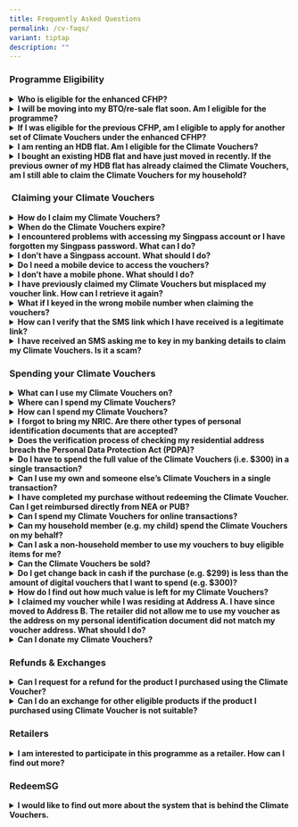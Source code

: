 ```yaml
---
title: Frequently Asked Questions
permalink: /cv-faqs/
variant: tiptap
description: ""
---
```

<h3>Programme Eligibility</h3>
<div data-type="detailGroup" class="isomer-accordion isomer-accordion-white">
<details class="isomer-details">
<summary><strong>Who is eligible for the enhanced CFHP?</strong>
</summary>
<div data-type="detailsContent" class="isomer-details-content">
<p>Each HDB household is only entitled to one set of vouchers. To be eligible
for the enhanced Climate Vouchers, the following needs to be met:</p>
<ul data-tight="true" class="tight">
<li>
<p>You are a Singapore Citizen or Permanent Resident, and &nbsp;&nbsp;&nbsp;&nbsp;&nbsp;&nbsp;&nbsp;&nbsp;&nbsp;&nbsp;</p>
</li>
<li>
<p>Your residential address is registered at an HDB flat.</p>
</li>
</ul>
</div>
</details>
<details class="isomer-details">
<summary><strong>I will be moving into my BTO/re-sale flat soon. Am I eligible for the programme?</strong>
</summary>
<div data-type="detailsContent" class="isomer-details-content">
<p>Yes, all new HDB flat homeowners are eligible for the vouchers during
the length of the programme (i.e., before 31 December 2027). You may claim
your vouchers once your official registered address for your new flat address
has been reflected in Singpass.</p>
</div>
</details>
<details class="isomer-details">
<summary><strong>If I was eligible for the previous CFHP, am I eligible to apply for another set of Climate Vouchers under the enhanced CFHP?</strong>
</summary>
<div data-type="detailsContent" class="isomer-details-content">
<p>The previous round of Climate Vouchers expired on 20 March 2024.</p>
<p>Regardless of whether you have redeemed Climate Vouchers under the previous
CFHP, all HDB households are eligible for the new Climate Vouchers under
the enhanced CFHP. You may claim a new set of vouchers at <a href="https://go.gov.sg/cv-claim" rel="noopener noreferrer nofollow" target="_blank">go.gov.sg/cv-claim</a>.
The enhanced Climate Vouchers will be available until 31 December 2027.</p>
</div>
</details>
<details class="isomer-details">
<summary><strong>I am renting an HDB flat. Am I eligible for the Climate Vouchers?</strong>
</summary>
<div data-type="detailsContent" class="isomer-details-content">
<p>Singapore Citizens or Permanent Residents whose addresses are registered
at an HDB flat are eligible to claim Climate Vouchers under the enhanced
CFHP. As each eligible household is entitled to one set of Climate Vouchers,
flat owners and their tenants should reach an agreement on who should claim
the vouchers. For further clarification, please contact <a rel="noopener noreferrer nofollow" target="_blank">nea@redeem.gov.sg</a>.</p>
</div>
</details>
<details class="isomer-details">
<summary><strong>I bought an existing HDB flat and have just moved in recently. If the previous owner of my HDB flat has already claimed the Climate Vouchers, am I still able to claim the Climate Vouchers for my household?</strong>
</summary>
<div data-type="detailsContent" class="isomer-details-content">
<p>Yes, each HDB household is entitled to one set of Climate Vouchers. For
us to look into your case, please submit documents showing proof of your
new residential address and the date of change of address (e.g. resale
completion documents) to <a rel="noopener noreferrer nofollow" target="_blank">nea@redeem.gov.sg</a>.&nbsp;&nbsp;</p>
</div>
</details>
</div>
<h3>&nbsp;Claiming your Climate Vouchers</h3>
<div data-type="detailGroup" class="isomer-accordion isomer-accordion-white">
<details class="isomer-details">
<summary><strong>How do I claim my Climate Vouchers?</strong>
</summary>
<div data-type="detailsContent" class="isomer-details-content">
<p>Please note that only one member needs to claim the Climate Vouchers on
behalf of the entire household. You may forward the unique SMS link to
share the vouchers with your household members.</p>
<ol data-tight="true" class="tight">
<li>
<p>Visit <a href="https://go.gov.sg/cv-claim" rel="noopener noreferrer nofollow" target="_blank">go.gov.sg/cv-claim</a> and
tap on Climate Vouchers.</p>
</li>
<li>
<p>Login with Singpass.&nbsp;&nbsp;&nbsp;&nbsp;</p>
</li>
<li>
<p>Receive an SMS from gov.sg which will contain a unique link to your Climate
Vouchers.&nbsp;&nbsp;&nbsp;&nbsp;&nbsp;</p>
</li>
</ol>
<p>Please refer to the <a href="/claim-spend-eng" rel="noopener noreferrer nofollow" target="_blank">step-by-step guide</a> on how to claim and spend
the $300 Climate Vouchers.</p>
</div>
</details>
<details class="isomer-details">
<summary><strong>When do the Climate Vouchers expire?</strong>
</summary>
<div data-type="detailsContent" class="isomer-details-content">
<p>The Climate Vouchers will expire on 31 December 2027.</p>
</div>
</details>
<details class="isomer-details">
<summary><strong>I encountered problems with accessing my Singpass account or I have forgotten my Singpass password. What can I do?</strong>
</summary>
<div data-type="detailsContent" class="isomer-details-content">
<p>You may visit this <a href="https://www.singpass.gov.sg/main/html/faq.html" rel="noopener noreferrer nofollow" target="_blank">link</a> for a list
of Frequently Asked Questions on Singpass.</p>
</div>
</details>
<details class="isomer-details">
<summary><strong>I don’t have a Singpass account. What should I do?</strong>
</summary>
<div data-type="detailsContent" class="isomer-details-content">
<p>You may wish to register for a Singpass account. Please refer to the guide
on registering for a Singpass account <a href="https://www.singpass.gov.sg/main/html/faq.html" rel="noopener noreferrer nofollow" target="_blank">here</a>.</p>
<p>Information on where you can get help to register for a Singpass account
can be found under Getting Started &gt;&gt; About Singpass &gt;&gt; Where
can I get help?</p>
</div>
</details>
<details class="isomer-details">
<summary><strong>Do I need a mobile device to access the vouchers?</strong>
</summary>
<div data-type="detailsContent" class="isomer-details-content">
<p>Yes, you will need a mobile device with an active mobile data or internet
connection plan.</p>
</div>
</details>
<details class="isomer-details">
<summary><strong>I don’t have a mobile phone. What should I do?</strong>
</summary>
<div data-type="detailsContent" class="isomer-details-content">
<p>If you do not have a mobile device, please request a household member
to claim the vouchers on behalf of your household.</p>
<p>If you do not have a mobile device and/or are unable to access your Singpass,
and would like to have printed vouchers instead, please submit your request
via this <a href="https://form.gov.sg/65faa8c24a44f5816ca73cef" rel="noopener noreferrer nofollow" target="_blank">form</a>.
Should you require further assistance, you may contact NEA at 6225 5632.
&nbsp;&nbsp;&nbsp;&nbsp;&nbsp;</p>
</div>
</details>
<details class="isomer-details">
<summary><strong>I have previously claimed my Climate Vouchers but misplaced my voucher link. How can I retrieve it again?</strong>
</summary>
<div data-type="detailsContent" class="isomer-details-content">
<p>To retrieve the voucher link for your Climate Vouchers, please visit
<a href="https://go.gov.sg/cv-claim" rel="noopener noreferrer nofollow" target="_blank">go.gov.sg/cv-claim</a>and log in with Singpass again. You will be able
to get your unique voucher link sent via an SMS from gov.sg.</p>
</div>
</details>
<details class="isomer-details">
<summary><strong>What if I keyed in the wrong mobile number when claiming the vouchers?</strong>
</summary>
<div data-type="detailsContent" class="isomer-details-content">
<p>You will be required to verify your mobile number via an SMS One Time
Password (OTP) when claiming your Climate Vouchers. If you keyed in the
wrong mobile number, simply return to the previous page to key in your
mobile number again.</p>
<p>The SMS containing the voucher link unique to your household will only
be sent after mobile number verification, which helps to ensure that vouchers
are not sent to the wrong mobile number.</p>
</div>
</details>
<details class="isomer-details">
<summary><strong>How can I verify that the SMS link which I have received is a legitimate link?</strong>
</summary>
<div data-type="detailsContent" class="isomer-details-content">
<p>An SMS with your unique voucher link will only be sent to your mobile
number upon you claiming the vouchers.</p>
<p>The SMS can be identified by the sender name "<strong><a href="http://gov.sg" rel="noopener noreferrer nofollow" target="_blank">gov.sg</a></strong>"
or "<strong>RedeemSG</strong>". Please also check that your unique voucher
link starts with the following prefix, "<strong>voucher.redeem.gov.sg</strong>".
Do not trust vouchers starting with other prefixes.</p>
<p></p>
<p>A sample of the SMS sent from <strong><a href="http://gov.sg" rel="noopener noreferrer nofollow" target="_blank">gov.sg</a> </strong>or <strong>RedeemSG</strong>.
Only trust SMSes from <strong><a href="http://gov.sg" rel="noopener noreferrer nofollow" target="_blank">gov.sg</a> or RedeemSG </strong>that
follow this format.</p>
<div class="isomer-image-wrapper">
<img style="width: 20%;" height="auto" width="100%" alt="" src="/images/ECFHP   EN/.png">
</div>
<div class="isomer-image-wrapper">
<img style="width: 20%;" height="auto" width="100%" alt="" src="/images/ECFHP   EN/SMS_RedeemSG.png">
</div>
</div>
</details>
<details class="isomer-details">
<summary><strong>I have received an SMS asking me to key in my banking details to claim my Climate Vouchers. Is it a scam?</strong>
</summary>
<div data-type="detailsContent" class="isomer-details-content">
<p>NEA, PUB and RedeemSG will never send any SMS requesting for your banking
details to claim your Climate Vouchers. If you receive such an SMS, please
do not click on the link or reply</p>
<p>If you detect any suspicious messages relating to RedeemSG or Climate
Vouchers, please contact NEA at 6225 5632, or submit the information online
at <a href="https://www.police.gov.sg/I-Witness" rel="noopener noreferrer nofollow" target="_blank"><u>https://www.police.gov.sg/I-Witness</u></a> or
file a police report by calling 1800 255 0000.</p>
</div>
</details>
</div>
<h3>Spending your Climate Vouchers</h3>
<div data-type="detailGroup" class="isomer-accordion isomer-accordion-white">
<details class="isomer-details">
<summary><strong>What can I use my Climate Vouchers on?</strong>
</summary>
<div data-type="detailsContent" class="isomer-details-content">
<p>The Climate Vouchers can be used to purchase 10 types of energy- and water-efficient
household products. These includes Refrigerators (3-ticks and above), Air
conditioners (5-ticks and above), Direct current fans, LED lights (2-ticks
and above), Washing machines (4-ticks), Water closets (3-ticks), Sink/Bib
taps and mixers (3-ticks), Basin taps and mixers (3-ticks).</p>
<p>Click <a href="/cv-products" rel="noopener noreferrer nofollow" target="_blank">here</a> to
find out more.</p>
</div>
</details>
<details class="isomer-details">
<summary><strong>Where can I spend my Climate Vouchers?</strong>
</summary>
<div data-type="detailsContent" class="isomer-details-content">
<p>You can spend your Climate Vouchers on eligible items at any participating
retail store. You may refer to the full list of participating retailers
<a href="/cv-spend/" rel="noopener noreferrer nofollow" target="_blank">here</a>.</p>
</div>
</details>
<details class="isomer-details">
<summary><strong>How can I spend my Climate Vouchers?</strong>
</summary>
<div data-type="detailsContent" class="isomer-details-content">
<p>Tap on your unique voucher link from the SMS sent by gov.sg</p>
<ol data-tight="true" class="tight">
<li>
<p>Show the cashier any proof of the residential address that was used to
claim the vouchers. The address displayed on the voucher should match the
address displayed on the proof (e.g.NRIC).</p>
</li>
<li>
<p>Choose the voucher amount you want to spend and show the QR code to the
cashier for scanning.</p>
</li>
</ol>
<p><em>Vouchers can only be spent on eligible items.</em>
</p>
<p><em>Please refer to the </em><a href="/claim-spend-eng" rel="noopener noreferrer nofollow" target="_blank">step-by-step guide</a>  <em>on how to claim and spend the $300 Climate Vouchers.&nbsp;&nbsp;&nbsp;&nbsp;</em>
</p>
</div>
</details>
<details class="isomer-details">
<summary><strong>I forgot to bring my NRIC. Are there other types of personal identification documents that are accepted?</strong>
</summary>
<div data-type="detailsContent" class="isomer-details-content">
<p>You may show the retailer your digital NRIC through the Singpass mobile
app, or any recent utility bills or documents that displays your registered
residential address. The address displayed on the voucher should match
the address displayed on your digital NRIC, or bills/documents.</p>
</div>
</details>
<details class="isomer-details">
<summary><strong>Does the verification process of checking my residential address breach the Personal Data Protection Act (PDPA)?</strong>
</summary>
<div data-type="detailsContent" class="isomer-details-content">
<p>No, this step of checking your NRIC does not violate the PDPA, as it will
only be used for verification purposes, and should not be shared for marketing
purposes. If requested, we seek your cooperation to allow the retail staff
to check the address on your personal identification documents (or any
recent utility bills or documents) against the address on your voucher.</p>
<p>Please ensure that the retailer does not take a photo or photocopy of
your NRIC or any other personal identification document, and that the NRIC
or any other personal identification document is returned to you immediately
upon verification.</p>
</div>
</details>
<details class="isomer-details">
<summary><strong>Do I have to spend the full value of the Climate Vouchers (i.e. $300) in a single transaction?</strong>
</summary>
<div data-type="detailsContent" class="isomer-details-content">
<p>No. Each set of Climate Vouchers comes in multiple denominations ($2,
$5, $10, $50) adding up to $300. You may refer to the table below for more
details.</p>
<table>
<tbody>
<tr>
<td rowspan="1" colspan="1">
<p><strong>Denomination</strong>
</p>
</td>
<td rowspan="1" colspan="1">
<p><strong>Quantity</strong>
</p>
</td>
<td rowspan="1" colspan="1">
<p><strong>Sum</strong>
</p>
</td>
</tr>
<tr>
<td rowspan="1" colspan="1">
<p>$2</p>
</td>
<td rowspan="1" colspan="1">
<p>5</p>
</td>
<td rowspan="1" colspan="1">
<p>$10</p>
</td>
</tr>
<tr>
<td rowspan="1" colspan="1">
<p>$5</p>
</td>
<td rowspan="1" colspan="1">
<p>4</p>
</td>
<td rowspan="1" colspan="1">
<p>$20</p>
</td>
</tr>
<tr>
<td rowspan="1" colspan="1">
<p>$10</p>
</td>
<td rowspan="1" colspan="1">
<p>12</p>
</td>
<td rowspan="1" colspan="1">
<p>$120</p>
</td>
</tr>
<tr>
<td rowspan="1" colspan="1">
<p>$50</p>
</td>
<td rowspan="1" colspan="1">
<p>3</p>
</td>
<td rowspan="1" colspan="1">
<p>$150</p>
</td>
</tr>
<tr>
<td rowspan="1" colspan="1">
<p>Total:</p>
</td>
<td rowspan="1" colspan="1">
<p>24</p>
</td>
<td rowspan="1" colspan="1">
<p>$300</p>
</td>
</tr>
</tbody>
</table>
<p>You may select the voucher amount you would like to spend. For example,
you can spend $30 worth of Climate Vouchers on eligible LED lights today
and use the remaining $270 at a later date on another eligible product.</p>
</div>
</details>
<details class="isomer-details">
<summary><strong>Can I use my own and someone else’s Climate Vouchers in a single transaction?</strong>
</summary>
<div data-type="detailsContent" class="isomer-details-content">
<p>Multiple Climate Vouchers across households cannot be combined in a single
transaction.</p>
</div>
</details>
<details class="isomer-details">
<summary><strong>I have completed my purchase without redeeming the Climate Voucher. Can I get reimbursed directly from NEA or PUB?</strong>
</summary>
<div data-type="detailsContent" class="isomer-details-content">
<p>Only participating merchants can accept the Climate Vouchers. NEA/PUB
will not reimburse residents for unredeemed vouchers.</p>
</div>
</details>
<details class="isomer-details">
<summary><strong>Can I spend my Climate Vouchers for online transactions?</strong>&nbsp;&nbsp;&nbsp;&nbsp;</summary>
<div data-type="detailsContent" class="isomer-details-content">
<p>The Climate Vouchers are only accepted in-store through physical payment.
Climate Vouchers cannot be used for in-app or online transactions.</p>
</div>
</details>
<details class="isomer-details">
<summary><strong>Can my household member (e.g. my child) spend the Climate Vouchers on my behalf?</strong>
</summary>
<div data-type="detailsContent" class="isomer-details-content">
<p>Yes. You may share your unique voucher link with your household members,
by clicking on&nbsp;“Info &amp; help”, followed by “Share your vouchers”.
You can also forward the voucher link SMS from gov.sg to your household
members directly. However, please be careful when sharing your unique voucher
link with others as anyone with access to the link may be able to spend
the vouchers. We seek your understanding that there will be no reinstatement
made for vouchers that were shared erroneously.</p>
<ul data-tight="true" class="tight">
<li>
<p>If your family member lives with you, they can produce their own NRIC
or any document showing their HDB residential address to the retail staff
at the point of purchase.</p>
</li>
<li>
<p>If your family member does not live with you, they will have to produce
a copy of your personal identification document (showing your HDB address)
to the retail assistant at the point of purchase.</p>
</li>
</ul>
<p></p>
<div class="isomer-image-wrapper">
<img style="width: 100%" height="auto" width="100%" alt="" src="/images/ECFHP   EN/Screenshot_2024_03_28_at_11_41_47_PM.png">
</div>
</div>
</details>
<details class="isomer-details">
<summary><strong>Can I ask a non-household member to use my vouchers to buy eligible items for me?</strong>
</summary>
<div data-type="detailsContent" class="isomer-details-content">
<p>Yes, you may authorise a non-household member to buy eligible items for
you using your household’s vouchers. However, they will have to bring a
copy of your personal identification document showing your HDB address
for verification by the participating retailer.</p>
</div>
</details>
<details class="isomer-details">
<summary><strong>Can the Climate Vouchers be sold?</strong>
</summary>
<div data-type="detailsContent" class="isomer-details-content">
<p>The Climate Vouchers cannot be sold. Please refer to the Terms &amp; Conditions
of the Climate Vouchers <a href="/terms-cv/" rel="noopener noreferrer nofollow" target="_blank">here</a>.</p>
</div>
</details>
<details class="isomer-details">
<summary><strong>Do I get change back in cash if the purchase (e.g. $299) is less than the amount of digital vouchers that I want to spend (e.g. $300)?</strong>
</summary>
<div data-type="detailsContent" class="isomer-details-content">
<p>There will be no cash change provided if the purchase amount is less than
the voucher amount selected.</p>
</div>
</details>
<details class="isomer-details">
<summary><strong>How do I find out how much value is left for my Climate Vouchers?</strong>
</summary>
<div data-type="detailsContent" class="isomer-details-content">
<p>You may access your voucher link in the SMS sent by gov.sg to find out
the remaining balance of your Climate Vouchers. The value will be shown
in the “Balance” as per the screenshot below.</p>
<p></p>
<div class="isomer-image-wrapper">
<img style="width: 40%;" height="auto" width="100%" alt="" src="/images/ECFHP   EN/Balance_w_box.png">
</div>
</div>
</details>
<details class="isomer-details">
<summary><strong>I claimed my voucher while I was residing at Address A. I have since moved to Address B. The retailer did not allow me to use my voucher as the address on my personal identification document did not match my voucher address. What should I do?</strong>
</summary>
<div data-type="detailsContent" class="isomer-details-content">
<p>You may request for another set of Climate Vouchers if you have moved
to another HDB flat, subject to approval. Please submit your request, with
the necessary documents, to <a rel="noopener noreferrer nofollow" target="_blank">nea@redeem.gov.sg</a>.</p>
</div>
</details>
<details class="isomer-details">
<summary><strong>Can I donate my Climate Vouchers?</strong>&nbsp;&nbsp;</summary>
<div data-type="detailsContent" class="isomer-details-content">
<p>There is no option to donate the Climate Vouchers. The programme aims
to encourage households to reduce their energy and water consumption, while
saving costs in the long run. As such, we encourage you to use your vouchers
to buy energy and/or water efficient appliances and/or fittings, if they
need to be replaced.</p>
</div>
</details>
</div>
<h3>Refunds &amp; Exchanges</h3>
<div data-type="detailGroup" class="isomer-accordion isomer-accordion-white">
<details class="isomer-details">
<summary><strong>Can I request for a refund for the product I purchased using the Climate Voucher?</strong>
</summary>
<div data-type="detailsContent" class="isomer-details-content">
<p>All products purchased with the Climate Vouchers are strictly non-refundable.
Please ensure that the products you are purchasing with the Climate Vouchers
are suitable for your household, before proceeding with the purchase.</p>
</div>
</details>
<details class="isomer-details">
<summary><strong>Can I do an exchange for other eligible products if the product I purchased using Climate Voucher is not suitable?</strong>
</summary>
<div data-type="detailsContent" class="isomer-details-content">
<p>This is subject to the exchange policy of the participating retailer.
Please note that if your retailer allows exchanges, the replacement product
must be an eligible product under the enhanced CFHP.</p>
</div>
</details>
</div>
<h3>Retailers</h3>
<div data-type="detailGroup" class="isomer-accordion-group isomer-accordion isomer-accordion-white">
<details class="isomer-details">
<summary><strong>I am interested to participate in this programme as a retailer. How can I find out more?</strong>
</summary>
<div data-type="detailsContent" class="isomer-details-content">
<p>NEA welcomes retailers to be onboarded to the CFHP. To participate in
the programme, which will run until 31 December 2027, your company would
need to sell at least one of the <a href="https://www.climate-friendly-households.gov.sg/cv-products/" rel="noopener noreferrer nofollow" target="_blank">10 eligible products</a>,
and have a physical Point of Sales system (i.e. online transactions are
not supported). Please note that retailer onboarding will be done in batches,
and not on an ad-hoc basis as there are several stages in the onboarding
process. You may reach out to the team at <a rel="noopener noreferrer nofollow" target="_blank">nea@redeem.gov.sg</a> for
more information.</p>
</div>
</details>
</div>
<h3>RedeemSG</h3>
<div data-type="detailGroup" class="isomer-accordion-group isomer-accordion isomer-accordion-white">
<details class="isomer-details">
<summary><strong>I would like to find out more about the system that is behind the Climate Vouchers.</strong>
</summary>
<div data-type="detailsContent" class="isomer-details-content">
<p>NEA and PUB Climate Vouchers is supported by RedeemSG, the trusted voucher
system for Singapore. RedeemSG is built by Open Government Products. For
more information, please refer to <a href="https://redeem.gov.sg/disbursing" rel="noopener noreferrer nofollow" target="_blank">redeem.gov.sg</a> website and their
<a href="https://redeem.gov.sg/faq.html" rel="noopener noreferrer nofollow" target="_blank">FAQs</a>.</p>
</div>
</details>
</div>
<p></p>